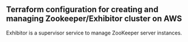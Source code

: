 ## Terraform configuration for creating and managing Zookeeper/Exhibitor cluster on AWS

Exhibitor is a supervisor service to manage ZooKeeper server instances.

